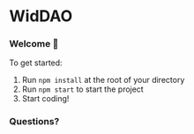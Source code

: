 # WidDAO

### **Welcome 👋**
To get started:

1. Run `npm install` at the root of your directory
2. Run `npm start` to start the project
3. Start coding!

### **Questions?**
